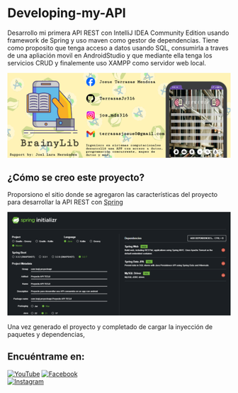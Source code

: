 # Developing-my-API

Desarrollo mi primera API REST con IntelliJ IDEA Community Edition usando framework de Spring y uso maven como gestor de dependencias. Tiene como proposito que tenga acceso a datos usando SQL, consumirla a traves de una apliación movil en AndroidStudio y que mediante ella tenga los servicios CRUD y finalemente uso XAMPP como servidor web local.

![](./resources/Images/index.jpg)

## ¿Cómo se creo este proyecto?

Proporsiono el sitio donde se agregaron las características del proyecto para desarrollar la API REST con [Spring](https://start.spring.io/)

![](./resources/Images/headline.png)

Una vez generado el proyecto y completado de cargar la inyección de paquetes y dependencias,

## Encuéntrame en:

[![YouTube](https://img.shields.io/badge/YouTube-Josue_Terrazas_Mendoza-FF0000?style=for-the-badge&logo=YouTube&logoColor=white&labelColor=101010)](https://youtube.com/@terrazasmendozajosue7523)
[![Facebook](https://img.shields.io/badge/Facebook-Josu%C3%A9_Terrazas-0866FF?style=for-the-badge&logo=Facebook&logoColor=white&labelColor=101010)](https://facebook.com/josue.terrazasmendoza)
</br>
[![Instagram](https://img.shields.io/badge/Instagram-jos__mdz316-E4405F?style=for-the-badge&logo=Instagram&logoColor=white&labelColor=101010)](https://www.instagram.com/jos_mdz316/)

